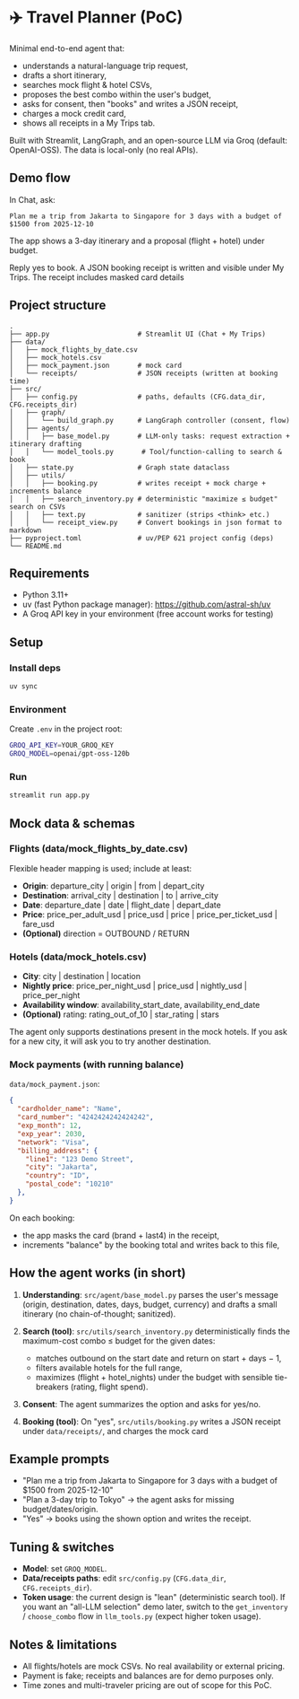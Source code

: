 # ✈️ Travel Planner (PoC)

Minimal end-to-end agent that:

- understands a natural-language trip request,
- drafts a short itinerary,
- searches mock flight & hotel CSVs,
- proposes the best combo within the user's budget,
- asks for consent, then "books" and writes a JSON receipt,
- charges a mock credit card,
- shows all receipts in a My Trips tab.

Built with Streamlit, LangGraph, and an open-source LLM via Groq (default: OpenAI-OSS). The data is local-only (no real APIs).

## Demo flow

In Chat, ask:

```
Plan me a trip from Jakarta to Singapore for 3 days with a budget of $1500 from 2025-12-10
```

The app shows a 3-day itinerary and a proposal (flight + hotel) under budget.

Reply yes to book. A JSON booking receipt is written and visible under My Trips.
The receipt includes masked card details

## Project structure

```
.
├── app.py                      # Streamlit UI (Chat + My Trips)
├── data/
│   ├── mock_flights_by_date.csv
│   ├── mock_hotels.csv
│   ├── mock_payment.json       # mock card 
│   └── receipts/               # JSON receipts (written at booking time)
├── src/
│   ├── config.py               # paths, defaults (CFG.data_dir, CFG.receipts_dir)
│   ├── graph/
│   │   └── build_graph.py      # LangGraph controller (consent, flow)
│   ├── agents/
│   │   ├── base_model.py       # LLM-only tasks: request extraction + itinerary drafting
│   │   └── model_tools.py       # Tool/function-calling to search & book
│   ├── state.py                # Graph state dataclass
│   ├── utils/
│   │   ├── booking.py          # writes receipt + mock charge + increments balance
│   │   ├── search_inventory.py # deterministic "maximize ≤ budget" search on CSVs
│   │   ├── text.py             # sanitizer (strips <think> etc.)
│   │   └── receipt_view.py     # Convert bookings in json format to markdown
├── pyproject.toml              # uv/PEP 621 project config (deps)
└── README.md
```

## Requirements

- Python 3.11+
- uv (fast Python package manager): https://github.com/astral-sh/uv
- A Groq API key in your environment (free account works for testing)

## Setup

### Install deps

```bash
uv sync
```

### Environment

Create `.env` in the project root:

```bash
GROQ_API_KEY=YOUR_GROQ_KEY
GROQ_MODEL=openai/gpt-oss-120b
```

### Run

```bash
streamlit run app.py
```

## Mock data & schemas

### Flights (data/mock_flights_by_date.csv)

Flexible header mapping is used; include at least:

- **Origin**: departure_city | origin | from | depart_city
- **Destination**: arrival_city | destination | to | arrive_city
- **Date**: departure_date | date | flight_date | depart_date
- **Price**: price_per_adult_usd | price_usd | price | price_per_ticket_usd | fare_usd
- **(Optional)** direction = OUTBOUND / RETURN

### Hotels (data/mock_hotels.csv)

- **City**: city | destination | location
- **Nightly price**: price_per_night_usd | price_usd | nightly_usd | price_per_night
- **Availability window**: availability_start_date, availability_end_date
- **(Optional)** rating: rating_out_of_10 | star_rating | stars

The agent only supports destinations present in the mock hotels. If you ask for a new city, it will ask you to try another destination.

### Mock payments (with running balance)

`data/mock_payment.json`:

```json
{
  "cardholder_name": "Name",
  "card_number": "4242424242424242",
  "exp_month": 12,
  "exp_year": 2030,
  "network": "Visa",
  "billing_address": {
    "line1": "123 Demo Street",
    "city": "Jakarta",
    "country": "ID",
    "postal_code": "10210"
  },
}
```

On each booking:

- the app masks the card (brand + last4) in the receipt,
- increments "balance" by the booking total and writes back to this file,

## How the agent works (in short)

1. **Understanding**: `src/agent/base_model.py` parses the user's message (origin, destination, dates, days, budget, currency) and drafts a small itinerary (no chain-of-thought; sanitized).

2. **Search (tool)**: `src/utils/search_inventory.py` deterministically finds the maximum-cost combo ≤ budget for the given dates:
   - matches outbound on the start date and return on start + days − 1,
   - filters available hotels for the full range,
   - maximizes (flight + hotel_nights) under the budget with sensible tie-breakers (rating, flight spend).

3. **Consent**: The agent summarizes the option and asks for yes/no.

4. **Booking (tool)**: On "yes", `src/utils/booking.py` writes a JSON receipt under `data/receipts/`, and charges the mock card

## Example prompts

- "Plan me a trip from Jakarta to Singapore for 3 days with a budget of $1500 from 2025-12-10"
- "Plan a 3-day trip to Tokyo" → the agent asks for missing budget/dates/origin.
- "Yes" → books using the shown option and writes the receipt.

## Tuning & switches

- **Model**: set `GROQ_MODEL`.
- **Data/receipts paths**: edit `src/config.py` (`CFG.data_dir`, `CFG.receipts_dir`).
- **Token usage**: the current design is "lean" (deterministic search tool).
  If you want an "all-LLM selection" demo later, switch to the `get_inventory` / `choose_combo` flow in `llm_tools.py` (expect higher token usage).

## Notes & limitations

- All flights/hotels are mock CSVs. No real availability or external pricing.
- Payment is fake; receipts and balances are for demo purposes only.
- Time zones and multi-traveler pricing are out of scope for this PoC.

